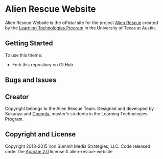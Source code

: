 # Alien Rescue Website

Alien Rescue Website is the official site for the project [Alien Rescue](http://alienrescue.edb.utexas.edu/) created by the [Learning Technologies Program](http://www.edb.utexas.edu/education/departments/ci/programs/lt/) in the University of Texas at Austin.

## Getting Started

To use this theme:
* Fork this repository on GitHub

## Bugs and Issues

## Creator

Copyright belongs to the Alien Rescue Team. Designed and developed by Sukanya and [Chenglu](https://lichenglu.github.io), master's students in the Learning Technologies Program.
## Copyright and License

Copyright 2013-2015 Iron Summit Media Strategies, LLC. Code released under the [Apache 2.0](https://github.com/IronSummitMedia/startbootstrap-creative/blob/gh-pages/LICENSE) license.# alien-rescue-website
